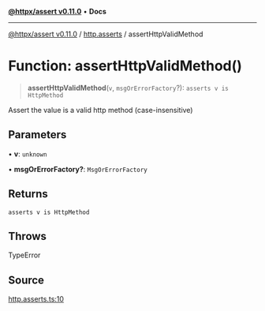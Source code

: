 [**@httpx/assert v0.11.0**](../../README.md) • **Docs**

***

[@httpx/assert v0.11.0](../../README.md) / [http.asserts](../README.md) / assertHttpValidMethod

# Function: assertHttpValidMethod()

> **assertHttpValidMethod**(`v`, `msgOrErrorFactory`?): `asserts v is HttpMethod`

Assert the value is a valid http method (case-insensitive)

## Parameters

• **v**: `unknown`

• **msgOrErrorFactory?**: `MsgOrErrorFactory`

## Returns

`asserts v is HttpMethod`

## Throws

TypeError

## Source

[http.asserts.ts:10](https://github.com/belgattitude/httpx/blob/87fb49862cf7e06acc8e0c35f7b115413ff3c6fe/packages/assert/src/http.asserts.ts#L10)
